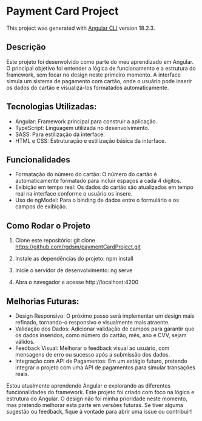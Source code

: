 # Payment Card Project

This project was generated with [Angular CLI](https://github.com/angular/angular-cli) version 18.2.3.

## Descrição

Este projeto foi desenvolvido como parte do meu aprendizado em Angular. O principal objetivo foi entender a lógica de funcionamento e a estrutura do framework, sem focar no design neste primeiro momento. A interface simula um sistema de pagamento com cartão, onde o usuário pode inserir os dados do cartão e visualizá-los formatados automaticamente.

## Tecnologias Utilizadas:

- Angular: Framework principal para construir a aplicação.
- TypeScript: Linguagem utilizada no desenvolvimento.
- SASS: Para estilização da interface.
- HTML e CSS: Estruturação e estilização básica da interface.

## Funcionalidades


- Formatação do número do cartão: O número do cartão é automaticamente formatado para incluir espaços a cada 4 dígitos.
- Exibição em tempo real: Os dados do cartão são atualizados em tempo real na interface conforme o usuário os insere.
- Uso de ngModel: Para o binding de dados entre o formulário e os campos de exibição.

## Como Rodar o Projeto

1. Clone este repositório:
git clone https://github.com/rgdsm/paymentCardProject.git

2. Instale as dependências do projeto:
npm install

3. Inicie o servidor de desenvolvimento:
ng serve

4. Abra o navegador e acesse http://localhost:4200

## Melhorias Futuras:


- Design Responsivo: O próximo passo será implementar um design mais refinado, tornando-o responsivo e visualmente mais atraente.
- Validação dos Dados: Adicionar validação de campos para garantir que os dados inseridos, como número do cartão, mês, ano e CVV, sejam válidos.
- Feedback Visual: Melhorar o feedback visual ao usuário, com mensagens de erro ou sucesso após a submissão dos dados.
- Integração com API de Pagamentos: Em um estágio futuro, pretendo integrar o projeto com uma API de pagamentos para simular transações reais.

Estou atualmente aprendendo Angular e explorando as diferentes funcionalidades do framework. Este projeto foi criado com foco na lógica e estrutura do Angular. O design não foi minha prioridade neste momento, mas pretendo melhorar esta parte em versões futuras. Se tiver alguma sugestão ou feedback, fique à vontade para abrir uma issue ou contribuir!
